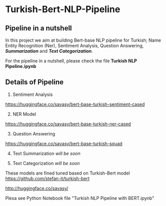 # Turkish-Bert-NLP-Pipeline
## Pipeline in a nutshell
In this project we aim at building Bert-base NLP pipeline for Turkish;  Name Entity Recognition (Ner), Sentiment Analysis, Question Answering, _**Summarization**_ and _**Text Categorization**_.

For the pipeline in a nutshell, please check the file **Turkish NLP Pipeline.ipynb**

## Details of Pipeline

1. Sentiment Analysis

https://huggingface.co/savasy/bert-base-turkish-sentiment-cased

2. NER Model

https://huggingface.co/savasy/bert-base-turkish-ner-cased

3. Question Answering

https://huggingface.co/savasy/bert-base-turkish-squad

4. Text Summarization
_will be soon_

5. Text Categorization
_will be soon_


These models are fined tuned based on Turkish-Bert model
https://github.com/stefan-it/turkish-bert

http://huggingface.co/savasy/

Plesa see Python Notebook file "Turkish NLP Pipeline with BERT.ipynb"

